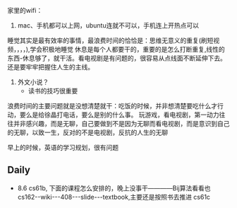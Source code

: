家里的wifi：
1. mac、手机都可以上网，ubuntu连就不可以，手机连上开热点可以

睡觉其实是最有效率的事情，最浪费时间的恰恰是：思维无意义的重复(刷短视频，，，，),学会积极地睡觉
休息是每个人都要干的，重要的是怎么打断重复,线性的东西-休息够了，就干活。看电视剧是有问题的，很容易从点线面不断延伸下去。还是要牢牢把握住人生的主线。
1. 外文小说？
   * 读书的技巧很重要

浪费时间的主要问题就是没想清楚就干：吃饭的时候，并非想清楚要吃什么才行动，要么是给徐晶打电话，要么是别的什么事。
玩游戏，看电视剧，第一动力往往并非感兴趣，而是无聊，自己要做到不是因为无聊而看电视剧，而是意识到自己的无聊，以致一生，反对的不是电视剧，反抗的人生的无聊

早上的时候，英语的学习规划，很有问题

## Daily
* 8.6 
cs61b, 下面的课程怎么安排的，晚上没事干————Bij算法看看也
cs162--wiki---408---slide---textbook,主要还是按照书去推进
cs61c
